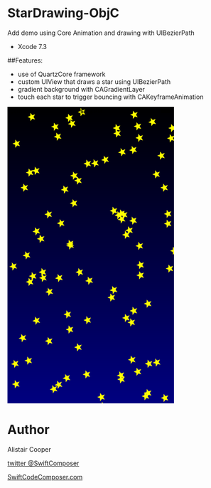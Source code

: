 # StarDrawing-ObjC
Add demo using Core Animation and drawing with UIBezierPath

- Xcode 7.3

##Features:
+ use of QuartzCore framework
+ custom UIView that draws a star using UIBezierPath
+ gradient background with CAGradientLayer
+ touch each star to trigger bouncing with CAKeyframeAnimation

![Alt text](/StarDrawingSS.PNG?raw=true "")

# Author
Alistair Cooper

[twitter @SwiftComposer](https://www.twitter.com/swiftcomposer.com)

[SwiftCodeComposer.com](https://www.swiftcodecomposer.com)


